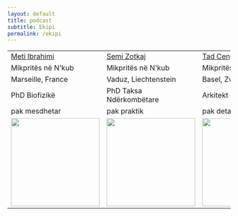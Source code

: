 ```yaml
---
layout: default
title: podcast
subtitle: Ekipi
permalink: /ekipi
---
```



<style>
td, th {
   border: none!important;
}

</style>

<table >
 <tr> 
    <td> <a href="https://www.linkedin.com/in/meti-ibrahimi/"> Meti Ibrahimi </a> </td>
    <td> <a href="https://www.linkedin.com/in/kasem-zotkaj-363899158/"> Semi Zotkaj</a></td>
    <td> <a href="https://www.linkedin.com/in/suardcengu/"> Tad Cengu </a></td>
<tr>
    <td>  Mikpritës në N'kub </td>
    <td>  Mikpritës në N'kub</td>
    <td>  Mikpritës në N'kub</td>


<tr>
    <td>  Marseille, France  </td>
    <td>  Vaduz, Liechtenstein </td>
    <td>  Basel, Zvicër </td>
<tr>
    <td>  PhD Biofizikë  </td>
    <td>  PhD Taksa Ndërkombëtare </td>
    <td>  Arkitekt </td>
    
<tr>
    <td>  pak mesdhetar </td>
    <td>  pak praktik </td>
    <td>  pak detajist </td>
<tr>
    <td>  <img  src="{{ site.baseurl}}/assets/img/metiweb.jpg" width="200"></td>
    <td>  <img  src="{{ site.baseurl}}/assets/img/semiweb.jpg" width="200"></td>
    <td>  <img  src="{{ site.baseurl}}/assets/img/suardweb.jpg" width="200"></td>

